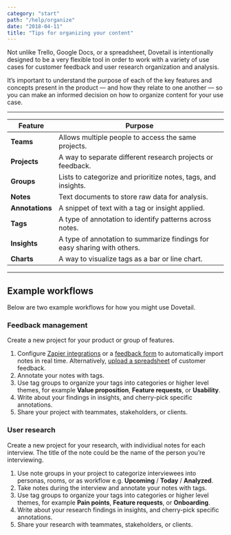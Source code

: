 ```yaml
---
category: "start"
path: "/help/organize"
date: "2018-04-11"
title: "Tips for organizing your content"
---
```


Not unlike Trello, Google Docs, or a spreadsheet, Dovetail is intentionally designed to be a very flexible tool in order to work with a variety of use cases for customer feedback and user research organization and analysis.

It’s important to understand the purpose of each of the key features and concepts present in the product — and how they relate to one another — so you can make an informed decision on how to organize content for your use case.

---

| Feature         | Purpose                                                                  |
| --------------- | ------------------------------------------------------------------------ |
| **Teams**       | Allows multiple people to access the same projects.                      |
| **Projects**    | A way to separate different research projects or feedback.               |
| **Groups**      | Lists to categorize and prioritize notes, tags, and insights.            |
| **Notes**       | Text documents to store raw data for analysis.                           |
| **Annotations** | A snippet of text with a tag or insight applied.                         |
| **Tags**        | A type of annotation to identify patterns across notes.                  |
| **Insights**    | A type of annotation to summarize findings for easy sharing with others. |
| **Charts**      | A way to visualize tags as a bar or line chart.                          |

---

## Example workflows

Below are two example workflows for how you might use Dovetail.

### Feedback management

Create a new project for your product or group of features.

1.  Configure [Zapier integrations](/help/zapier) or a [feedback form](/help/form-customize) to automatically import notes in real time. Alternatively, [upload a spreadsheet](/help/spreadsheet) of customer feedback.
1.  Annotate your notes with tags.
1.  Use tag groups to organize your tags into categories or higher level themes, for example **Value proposition**, **Feature requests**, or **Usability**.
1.  Write about your findings in insights, and cherry-pick specific annotations.
1.  Share your project with teammates, stakeholders, or clients.

### User research

Create a new project for your research, with individiual notes for each interview. The title of the note could be the name of the person you’re interviewing.

1.  Use note groups in your project to categorize interviewees into personas, rooms, or as workflow e.g. **Upcoming** / **Today** / **Analyzed**.
1.  Take notes during the interview and annotate your notes with tags.
1.  Use tag groups to organize your tags into categories or higher level themes, for example **Pain points**, **Feature requests**, or **Onboarding**.
1.  Write about your research findings in insights, and cherry-pick specific annotations.
1.  Share your research with teammates, stakeholders, or clients.
